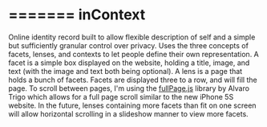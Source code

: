 =======
inContext
=========

Online identity record built to allow flexible description of self and a simple but sufficiently granular control over privacy.  Uses the three concepts of 
facets, lenses, and contexts to let people define their own representation.  A facet is a simple box displayed on the website, holding a title, image,
and text (with the image and text both being optional).  A lens is a page that holds a bunch of facets.  Facets are displayed three to a row, and 
will fill the page.  To scroll between pages, I'm using the [fullPage.js](https://github.com/alvarotrigo/fullPage.js#fullpagejs) library by Alvaro Trigo
which allows for a full page scroll similar to the new iPhone 5S website.  In the future, lenses containing more facets than fit on one screen will
allow horizontal scrolling in a slideshow manner to view more facets.